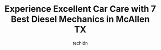 ---
layout: ampstory
image: https://images.unsplash.com/photo-1504215680853-026ed2a45def?ixlib=rb-4.0.3&ixid=MnwxMjA3fDB8MHxwaG90by1wYWdlfHx8fGVufDB8fHx8&auto=format&fit=crop&w=640&h=853&q=80
author: techidn
featured: false
description: If youre in need of trustworthy and skilled Diesel Mechanic in McAllen TX, USA, youll be pleased to discover the 7 best Diesel Mechanic in town. Their expertise and commitment to customer 
title: Experience Excellent Car Care with 7 Best Diesel Mechanics in McAllen TX
cover:
   title: Experience Excellent Car Care with 7 Best Diesel Mechanics in McAllen TX
   subtitle: Rickpate
   background: https://images.unsplash.com/photo-1504215680853-026ed2a45def?ixlib=rb-4.0.3&ixid=MnwxMjA3fDB8MHxwaG90by1wYWdlfHx8fGVufDB8fHx8&auto=format&fit=crop&w=640&h=853&q=80

pages: 
 - layout: thirds
   top: <h1>#1 Stutz Auto Service Inc.</h1>
   bottom: "<p>These guys are busy. For a good reason - they are good. They may be a touch pricey but in that price I felt I was getting integrity in the job and it would be done right. </p>"
   background: https://www.knot35.com/toplist/wp-content/uploads/2023/06/best-diesel-mechanic-1-in-mcallen-tx-1685835387.jpeg
   backgroundblur: true
 - layout: thirds
   top: <h1>#2 Martinez Auto Air</h1>
   bottom: "<p>2613 US-83 BUS, McAllen, TX 78501, United States</p>"
   background: https://www.knot35.com/toplist/wp-content/uploads/2023/06/best-diesel-mechanic-2-in-mcallen-tx-1685835387.jpeg
   cta:
      link: https://www.knot35.com/toplist/experience-excellent-car-care-with-7-best-diesel-mechanics-in-mcallen-tx/
      text: Experience Excellent Car Care with 7 Best Diesel Mechanics in McAllen TX
 - layout: thirds
   top: <h1>#3 Jauregui Automotive & Performance Center</h1>
   bottom: "<p>2101 W Nolana Ave rear, McAllen, TX 78501, United States</p>"
   background: https://www.knot35.com/toplist/wp-content/uploads/2023/06/best-diesel-mechanic-3-in-mcallen-tx-1685835388.jpeg
   cta:
      link: https://www.knot35.com/toplist/experience-excellent-car-care-with-7-best-diesel-mechanics-in-mcallen-tx/
      text: Experience Excellent Car Care with 7 Best Diesel Mechanics in McAllen TX
 - layout: thirds
   top: <h1>#4 T I Automotive</h1>
   bottom: "<p>3900 W Ursula Ave, McAllen, TX 78503, United States</p>"
   background: https://images.unsplash.com/photo-1536745287225-21d689278fd1?ixlib=rb-4.0.3&ixid=MnwxMjA3fDB8MHxwaG90by1wYWdlfHx8fGVufDB8fHx8&auto=format&fit=crop&w=640&h=853&q=80
   cta:
      link: https://www.knot35.com/toplist/experience-excellent-car-care-with-7-best-diesel-mechanics-in-mcallen-tx/
      text: Experience Excellent Car Care with 7 Best Diesel Mechanics in McAllen TX
 - layout: thirds
   top: <h1>#5 RGV Truck & Trailer Repair Services LLC</h1>
   bottom: "<p>5216 S Old 10th St, McAllen, TX 78503, United States</p>"
   background: https://images.unsplash.com/photo-1615749413727-825b59a857b5?ixlib=rb-4.0.3&ixid=MnwxMjA3fDB8MHxwaG90by1wYWdlfHx8fGVufDB8fHx8&auto=format&fit=crop&w=640&h=853&q=80
   cta:
      link: https://www.knot35.com/toplist/experience-excellent-car-care-with-7-best-diesel-mechanics-in-mcallen-tx/
      text: Experience Excellent Car Care with 7 Best Diesel Mechanics in McAllen TX
 - layout: thirds
   top: <h1>#6 MOBILE MECHANICS OF RGV</h1>
   bottom: "<p>McAllen, TX 78501, United States</p>"
   background: https://images.unsplash.com/photo-1613843873231-1447db182f97?ixlib=rb-4.0.3&ixid=MnwxMjA3fDB8MHxwaG90by1wYWdlfHx8fGVufDB8fHx8&auto=format&fit=crop&w=640&h=853&q=80
   cta:
      link: https://www.knot35.com/toplist/experience-excellent-car-care-with-7-best-diesel-mechanics-in-mcallen-tx/
      text: Experience Excellent Car Care with 7 Best Diesel Mechanics in McAllen TX
 - layout: thirds
   top: <h1>#7 AA Reefer & APU Repair</h1>
   bottom: "<p>2401 Lucille Ave, McAllen, TX 78503, United States</p>"
   background: https://images.unsplash.com/photo-1510906594845-bc082582c8cc?ixlib=rb-4.0.3&ixid=MnwxMjA3fDB8MHxwaG90by1wYWdlfHx8fGVufDB8fHx8&auto=format&fit=crop&w=640&h=853&q=80
   cta:
      link: https://www.knot35.com/toplist/experience-excellent-car-care-with-7-best-diesel-mechanics-in-mcallen-tx/
      text: Experience Excellent Car Care with 7 Best Diesel Mechanics in McAllen TX
 - layout: thirds
   middle: Continue reading...
   background: https://images.unsplash.com/photo-1567360425618-1594206637d2?ixlib=rb-4.0.3&ixid=MnwxMjA3fDB8MHxwaG90by1wYWdlfHx8fGVufDB8fHx8&auto=format&fit=crop&w=640&h=853&q=80
   cta:
      link: https://www.knot35.com/toplist/experience-excellent-car-care-with-7-best-diesel-mechanics-in-mcallen-tx/
      text: Experience Excellent Car Care with 7 Best Diesel Mechanics in McAllen TX
      
---